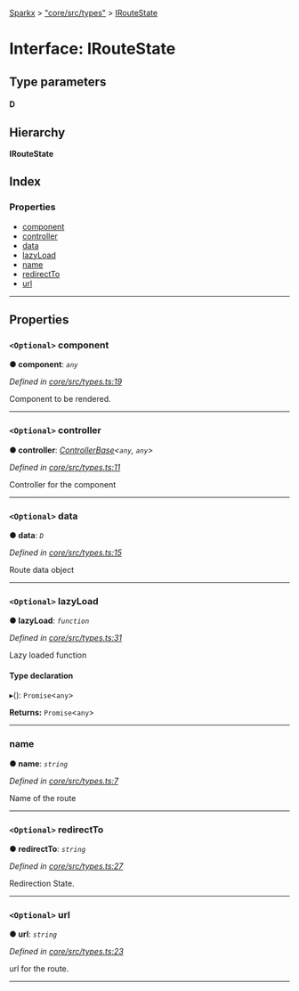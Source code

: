 [Sparkx](../README.md) > ["core/src/types"](../modules/_core_src_types_.md) > [IRouteState](../interfaces/_core_src_types_.iroutestate.md)

# Interface: IRouteState

## Type parameters
#### D 
## Hierarchy

**IRouteState**

## Index

### Properties

* [component](_core_src_types_.iroutestate.md#component)
* [controller](_core_src_types_.iroutestate.md#controller)
* [data](_core_src_types_.iroutestate.md#data)
* [lazyLoad](_core_src_types_.iroutestate.md#lazyload)
* [name](_core_src_types_.iroutestate.md#name)
* [redirectTo](_core_src_types_.iroutestate.md#redirectto)
* [url](_core_src_types_.iroutestate.md#url)

---

## Properties

<a id="component"></a>

### `<Optional>` component

**● component**: *`any`*

*Defined in [core/src/types.ts:19](https://github.com/pushkar8723/sparkx/blob/54aa3d4/packages/core/src/types.ts#L19)*

Component to be rendered.

___
<a id="controller"></a>

### `<Optional>` controller

**● controller**: *[ControllerBase](../classes/_core_src_controllerbase_.controllerbase.md)<`any`, `any`>*

*Defined in [core/src/types.ts:11](https://github.com/pushkar8723/sparkx/blob/54aa3d4/packages/core/src/types.ts#L11)*

Controller for the component

___
<a id="data"></a>

### `<Optional>` data

**● data**: *`D`*

*Defined in [core/src/types.ts:15](https://github.com/pushkar8723/sparkx/blob/54aa3d4/packages/core/src/types.ts#L15)*

Route data object

___
<a id="lazyload"></a>

### `<Optional>` lazyLoad

**● lazyLoad**: *`function`*

*Defined in [core/src/types.ts:31](https://github.com/pushkar8723/sparkx/blob/54aa3d4/packages/core/src/types.ts#L31)*

Lazy loaded function

#### Type declaration
▸(): `Promise`<`any`>

**Returns:** `Promise`<`any`>

___
<a id="name"></a>

###  name

**● name**: *`string`*

*Defined in [core/src/types.ts:7](https://github.com/pushkar8723/sparkx/blob/54aa3d4/packages/core/src/types.ts#L7)*

Name of the route

___
<a id="redirectto"></a>

### `<Optional>` redirectTo

**● redirectTo**: *`string`*

*Defined in [core/src/types.ts:27](https://github.com/pushkar8723/sparkx/blob/54aa3d4/packages/core/src/types.ts#L27)*

Redirection State.

___
<a id="url"></a>

### `<Optional>` url

**● url**: *`string`*

*Defined in [core/src/types.ts:23](https://github.com/pushkar8723/sparkx/blob/54aa3d4/packages/core/src/types.ts#L23)*

url for the route.

___


